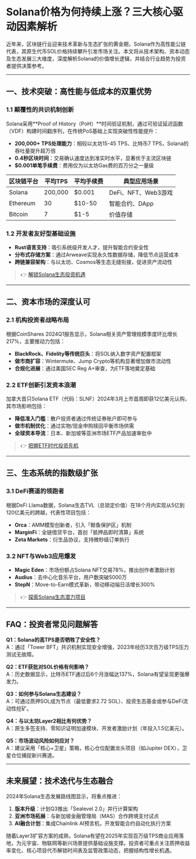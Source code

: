 # Solana价格为何持续上涨？三大核心驱动因素解析

近年来，区块链行业迎来技术革新与生态扩张的黄金期，Solana作为高性能公链代表，其原生代币SOL价格持续攀升引发市场关注。本文将从技术架构、资本动态及生态发展三大维度，深度解析Solana的价值增长逻辑，并结合行业趋势为投资者提供决策参考。

---

## 一、技术突破：高性能与低成本的双重优势

### 1.1 颠覆性的共识机制创新
Solana采用**Proof of History（PoH）**时间验证机制，通过可验证延迟函数（VDF）构建时间戳序列，在传统PoS基础上实现突破性性能提升：
- **200,000+ TPS处理能力**：相较以太坊15-45 TPS、比特币7 TPS，Solana的吞吐量提升超万倍
- **0.4秒区块时间**：交易确认速度达到准实时水平，显著优于主流区块链
- **$0.001单笔手续费**：费用仅为以太坊Gas费的百万分之一量级

| 区块链平台 | 平均TPS | 平均手续费 | 典型应用场景 |
|---------|--------|----------|------------|
| Solana  | 200,000 | $0.001    | DeFi、NFT、Web3游戏 |
| Ethereum | 30     | $10-50    | 智能合约、DApp |
| Bitcoin | 7       | $1-5      | 价值存储 |

### 1.2 开发者友好型基础设施
- **Rust语言支持**：吸引系统级开发人才，提升智能合约安全性
- **分布式存储方案**：通过Arweave实现永久性数据存储，降低节点运营成本
- **跨链兼容架构**：与以太坊、Cosmos等生态无缝衔接，促进资产流动性

> 👉 [解锁Solana生态投资机遇](https://bit.ly/okx_welcome)

---

## 二、资本市场的深度认可

### 2.1 机构投资者战略布局
根据CoinShares 2024Q1报告显示，Solana相关资产管理规模季度环比增长217%，主要推动力包括：
- **BlackRock、Fidelity等传统巨头**：将SOL纳入数字资产配置框架
- **做市商扩容**：Wintermute、Jump Crypto等机构显著增加做市流动性
- **合规化进展**：通过美国SEC Reg A+审查，为ETF落地奠定基础

### 2.2 ETF创新引发资本浪潮
加拿大首只Solana ETF（代码：SLNF）2024年3月上市首周即获12亿美元认购，其市场影响包括：
- **降低准入门槛**：散户投资者通过传统证券账户即可参与
- **做市机制优化**：通过实物/现金申购赎回平衡市场供需
- **全球资本导流**：日本、新加坡等亚洲市场ETF产品加速审批中

> 👉 [把握ETF时代投资先机](https://bit.ly/okx_welcome)

---

## 三、生态系统的指数级扩张

### 3.1 DeFi赛道的领跑者
根据DeFi Llama数据，Solana生态TVL（总锁定价值）在18个月内实现从5亿到120亿美元的跨越，代表性项目包括：
- **Orca**：AMM模型创新者，引入「鲸鱼保护区」机制
- **MarginFi**：全链借贷平台，首创「抵押品即时清算」系统
- **Zeta Markets**：衍生品协议，支持微秒级订单执行

### 3.2 NFT与Web3应用爆发
- **Magic Eden**：市场份额占Solana NFT交易78%，推出创作者激励计划
- **Audius**：去中心化音乐平台，用户数突破5000万
- **StepN**：Move-to-Earn模式革新，带动移动端日活增长300%

> 👉 [探索Solana生态潜力项目](https://bit.ly/okx_welcome)

---

## FAQ：投资者常见问题解答

**Q1：Solana的高TPS是否牺牲了安全性？**  
A：通过「Tower BFT」共识机制实现安全增强，2023年经历3次百万级TPS压力测试无故障。

**Q2：ETF获批对SOL价格有何影响？**  
A：历史数据显示，比特币ETF通过后6个月涨幅达137%，Solana有望呈现更强爆发力。

**Q3：如何参与Solana生态建设？**  
A：可通过质押SOL成为节点（最低要求2.72 SOL）、投资生态基金或参与DeFi流动性挖矿。

**Q4：与以太坊Layer2相比有何优势？**  
A：原生多签支持、零知识证明加速模块、开发者激励计划（年投入1.5亿美元）。

**Q5：市场波动风险如何应对？**  
A：建议采用「核心+卫星」策略，核心仓位配置龙头项目（如Jupiter DEX），卫星仓位捕捉新兴赛道。

---

## 未来展望：技术迭代与生态融合

2024年Solana生态发展路线图显示，将重点推进：
1. **版本升级**：计划Q3推出「Sealevel 2.0」并行计算架构
2. **亚洲市场拓展**：与新加坡金融管理局（MAS）合作跨境支付试点
3. **AI融合计划**：集成Chainlink AI预言机，开发智能合约自动化执行方案

随着Layer3扩容方案的成熟，Solana有望在2025年实现百万级TPS商业应用落地，为元宇宙、物联网等新兴场景提供基础设施支撑。投资者可重点关注质押收益率变化、核心项目代币解锁时间表及监管政策动态，把握结构性增长机遇。